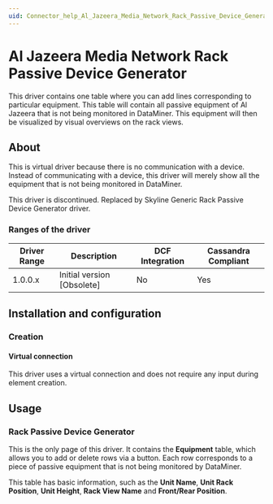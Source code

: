```yaml
---
uid: Connector_help_Al_Jazeera_Media_Network_Rack_Passive_Device_Generator
---
```


# Al Jazeera Media Network Rack Passive Device Generator

This driver contains one table where you can add lines corresponding to particular equipment. This table will contain all passive equipment of Al Jazeera that is not being monitored in DataMiner. This equipment will then be visualized by visual overviews on the rack views.

## About

This is virtual driver because there is no communication with a device. Instead of communicating with a device, this driver will merely show all the equipment that is not being monitored in DataMiner.

This driver is discontinued. Replaced by Skyline Generic Rack Passive Device Generator driver.

### Ranges of the driver

| **Driver Range** | **Description**              | **DCF Integration** | **Cassandra Compliant** |
|------------------|------------------------------|---------------------|-------------------------|
| 1.0.0.x          | Initial version \[Obsolete\] | No                  | Yes                     |

## Installation and configuration

### Creation

#### Virtual connection

This driver uses a virtual connection and does not require any input during element creation.

## Usage

### Rack Passive Device Generator

This is the only page of this driver. It contains the **Equipment** table, which allows you to add or delete rows via a button. Each row corresponds to a piece of passive equipment that is not being monitored by DataMiner.

This table has basic information, such as the **Unit Name**, **Unit Rack Position**, **Unit Height**, **Rack View Name** and **Front/Rear Position**.
